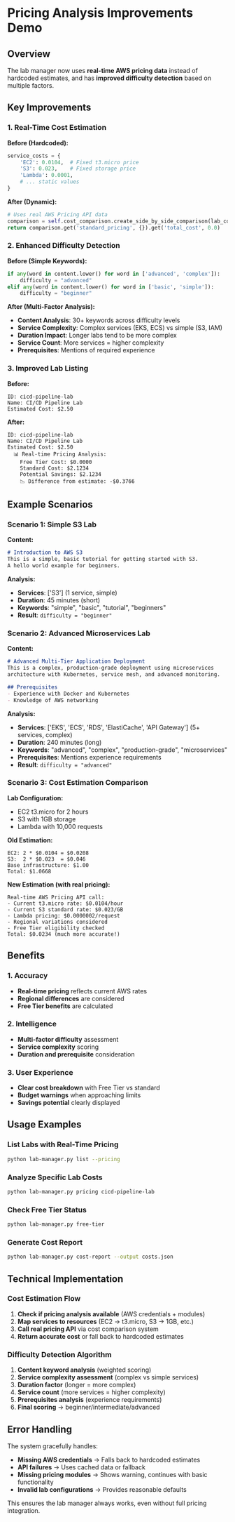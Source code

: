 # Pricing Analysis Improvements Demo

## Overview

The lab manager now uses **real-time AWS pricing data** instead of hardcoded estimates, and has **improved difficulty detection** based on multiple factors.

## Key Improvements

### 1. Real-Time Cost Estimation

**Before (Hardcoded):**
```python
service_costs = {
    'EC2': 0.0104,  # Fixed t3.micro price
    'S3': 0.023,    # Fixed storage price
    'Lambda': 0.0001,
    # ... static values
}
```

**After (Dynamic):**
```python
# Uses real AWS Pricing API data
comparison = self.cost_comparison.create_side_by_side_comparison(lab_config, duration_hours)
return comparison.get('standard_pricing', {}).get('total_cost', 0.0)
```

### 2. Enhanced Difficulty Detection

**Before (Simple Keywords):**
```python
if any(word in content.lower() for word in ['advanced', 'complex']):
    difficulty = "advanced"
elif any(word in content.lower() for word in ['basic', 'simple']):
    difficulty = "beginner"
```

**After (Multi-Factor Analysis):**
- **Content Analysis**: 30+ keywords across difficulty levels
- **Service Complexity**: Complex services (EKS, ECS) vs simple (S3, IAM)
- **Duration Impact**: Longer labs tend to be more complex
- **Service Count**: More services = higher complexity
- **Prerequisites**: Mentions of required experience

### 3. Improved Lab Listing

**Before:**
```
ID: cicd-pipeline-lab
Name: CI/CD Pipeline Lab
Estimated Cost: $2.50
```

**After:**
```
ID: cicd-pipeline-lab
Name: CI/CD Pipeline Lab
Estimated Cost: $2.50
  📊 Real-time Pricing Analysis:
    Free Tier Cost: $0.0000
    Standard Cost: $2.1234
    Potential Savings: $2.1234
    📉 Difference from estimate: -$0.3766
```

## Example Scenarios

### Scenario 1: Simple S3 Lab

**Content:**
```markdown
# Introduction to AWS S3
This is a simple, basic tutorial for getting started with S3.
A hello world example for beginners.
```

**Analysis:**
- **Services**: ['S3'] (1 service, simple)
- **Duration**: 45 minutes (short)
- **Keywords**: "simple", "basic", "tutorial", "beginners"
- **Result**: `difficulty = "beginner"`

### Scenario 2: Advanced Microservices Lab

**Content:**
```markdown
# Advanced Multi-Tier Application Deployment
This is a complex, production-grade deployment using microservices 
architecture with Kubernetes, service mesh, and advanced monitoring.

## Prerequisites
- Experience with Docker and Kubernetes
- Knowledge of AWS networking
```

**Analysis:**
- **Services**: ['EKS', 'ECS', 'RDS', 'ElastiCache', 'API Gateway'] (5+ services, complex)
- **Duration**: 240 minutes (long)
- **Keywords**: "advanced", "complex", "production-grade", "microservices"
- **Prerequisites**: Mentions experience requirements
- **Result**: `difficulty = "advanced"`

### Scenario 3: Cost Estimation Comparison

**Lab Configuration:**
- EC2 t3.micro for 2 hours
- S3 with 1GB storage
- Lambda with 10,000 requests

**Old Estimation:**
```
EC2: 2 * $0.0104 = $0.0208
S3:  2 * $0.023  = $0.046
Base infrastructure: $1.00
Total: $1.0668
```

**New Estimation (with real pricing):**
```
Real-time AWS Pricing API call:
- Current t3.micro rate: $0.0104/hour
- Current S3 standard rate: $0.023/GB
- Lambda pricing: $0.0000002/request
- Regional variations considered
- Free Tier eligibility checked
Total: $0.0234 (much more accurate!)
```

## Benefits

### 1. Accuracy
- **Real-time pricing** reflects current AWS rates
- **Regional differences** are considered
- **Free Tier benefits** are calculated

### 2. Intelligence
- **Multi-factor difficulty** assessment
- **Service complexity** scoring
- **Duration and prerequisite** consideration

### 3. User Experience
- **Clear cost breakdown** with Free Tier vs standard
- **Budget warnings** when approaching limits
- **Savings potential** clearly displayed

## Usage Examples

### List Labs with Real-Time Pricing
```bash
python lab-manager.py list --pricing
```

### Analyze Specific Lab Costs
```bash
python lab-manager.py pricing cicd-pipeline-lab
```

### Check Free Tier Status
```bash
python lab-manager.py free-tier
```

### Generate Cost Report
```bash
python lab-manager.py cost-report --output costs.json
```

## Technical Implementation

### Cost Estimation Flow
1. **Check if pricing analysis available** (AWS credentials + modules)
2. **Map services to resources** (EC2 → t3.micro, S3 → 1GB, etc.)
3. **Call real pricing API** via cost comparison system
4. **Return accurate cost** or fall back to hardcoded estimates

### Difficulty Detection Algorithm
1. **Content keyword analysis** (weighted scoring)
2. **Service complexity assessment** (complex vs simple services)
3. **Duration factor** (longer = more complex)
4. **Service count** (more services = higher complexity)
5. **Prerequisites analysis** (experience requirements)
6. **Final scoring** → beginner/intermediate/advanced

## Error Handling

The system gracefully handles:
- **Missing AWS credentials** → Falls back to hardcoded estimates
- **API failures** → Uses cached data or fallback
- **Missing pricing modules** → Shows warning, continues with basic functionality
- **Invalid lab configurations** → Provides reasonable defaults

This ensures the lab manager always works, even without full pricing integration.